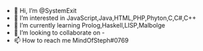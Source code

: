 - 👋 Hi, I’m @SystemExit
- 👀 I’m interested in JavaScript,Java,HTML,PHP,Phyton,C,C#,C++
- 🌱 I’m currently learning Prolog,Haskell,LISP,Malbolge
- 💞️ I’m looking to collaborate on -
- 📫 How to reach me MindOfSteph#0769

<!---
SystemExit/SystemExit is a ✨ special ✨ repository because its `README.md` (this file) appears on your GitHub profile.
You can click the Preview link to take a look at your changes.
--->
